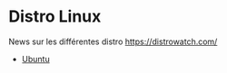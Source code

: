 # Distro Linux

News sur les différentes distro https://distrowatch.com/

* [Ubuntu](ubuntu/README.md)
